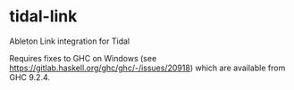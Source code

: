# tidal-link

Ableton Link integration for Tidal

Requires fixes to GHC on Windows (see https://gitlab.haskell.org/ghc/ghc/-/issues/20918)
which are available from GHC 9.2.4.
